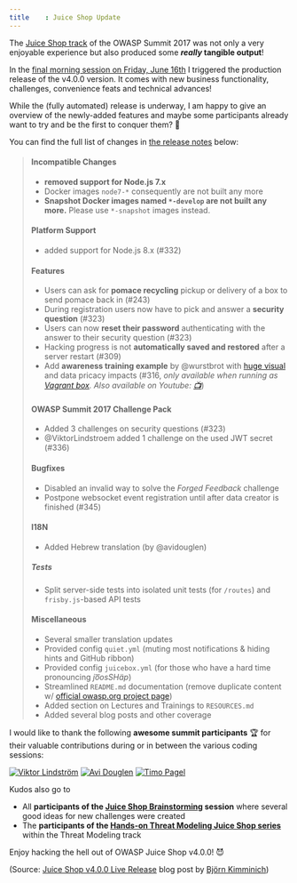 ```yaml
---
title    : Juice Shop Update
---
```


The
[Juice Shop track](https://owaspsummit.org/Working-Sessions/Juice-Shop/)
of the OWASP Summit 2017 was not only a very enjoyable experience but
also produced some **_really_ tangible output**!

In the
[final morning session on Friday, June 16th](https://owaspsummit.org/Working-Sessions/Juice-Shop/Juice-Shop-Release.html)
I triggered the production release of the v4.0.0 version. It comes with
new business functionality, challenges, convenience feats and technical
advances!

While the (fully automated) release is underway, I am happy to give an
overview of the newly-added features and maybe some participants already
want to try and be the first to conquer them? 🥇

You can find the full list of changes in
[the release notes](https://github.com/bkimminich/juice-shop/releases)
below:

> #### Incompatible Changes
>
> - **removed support for Node.js 7.x**
> - Docker images `node7-*` consequently are not built any more
> - **Snapshot Docker images named `*-develop` are not built any more.**
>   Please use `*-snapshot` images instead.
>
> #### Platform Support
>
> * added support for Node.js 8.x (#332)
>
> #### Features
>
> - Users can ask for **pomace recycling** pickup or delivery of a box
>   to send pomace back in (#243)
> - During registration users now have to pick and answer a **security
>   question** (#323)
> - Users can now **reset their password** authenticating with the
>   answer to their security question (#323)
> - Hacking progress is not **automatically saved and restored** after a
>   server restart (#309)
> - Add **awareness training example** by @wurstbrot with
>   [huge visual](https://gist.github.com/marcaube/692b5bdb99ba69b9b60f471d2721aa95)
>   and data pricacy impacts (#316, _only available when running as
>   [Vagrant box](https://github.com/bkimminich/juice-shop/blob/master/README.md#vagrant).
>   Also available on Youtube:
>   [📺](https://www.youtube.com/watch?v=L7ZEMWRm7LA)_)
>
> #### OWASP Summit 2017 Challenge Pack
>
> - Added 3 challenges on security questions (#323)
> - @ViktorLindstroem added 1 challenge on the used JWT secret (#336)
>
> #### Bugfixes
>
> - Disabled an invalid way to solve the _Forged Feedback_ challenge
> - Postpone websocket event registration until after data creator is
>   finished (#345)
>
> #### I18N
>
> - Added Hebrew translation (by @avidouglen)
>
> ##### Tests
>
> - Split server-side tests into isolated unit tests (for `/routes`) and
>   `frisby.js`-based API tests
>
> #### Miscellaneous
>
> - Several smaller translation updates
> - Provided config `quiet.yml` (muting most notifications & hiding
>   hints and GitHub ribbon)
> - Provided config `juicebox.yml` (for those who have a hard time
>   pronouncing _jo͞osSHäp_)
> - Streamlined `README.md` documentation (remove duplicate content w/
>   [official owasp.org project page](https://www.owasp.org/index.php/OWASP_Juice_Shop_Project))
> - Added section on Lectures and Trainings to `RESOURCES.md`
> - Added several blog posts and other coverage

I would like to thank the following **awesome summit participants** 🏆
for their valuable contributions during or in between the various coding
sessions:

[![Viktor Lindström](https://owaspgbgday.se/wp-content/uploads/2016/11/Viktor-229x300.jpg)](https://owaspsummit.org/Participants/ticket-24h/Viktor-Lindstrom.html)
[![Avi Douglen](https://media.licdn.com/mpr/mpr/shrinknp_200_200/AAEAAQAAAAAAAAkRAAAAJDkyZmFkMDRlLWMzZjAtNDk1Yy1hNDFiLTA2MTM2M2IzNzFhZA.jpg)](https://owaspsummit.org/Participants/ticket-24h-owasp/Avi-Douglen.html)
[![Timo Pagel](http://timo-pagel.de/assets/img/header-bg.jpg)](https://owaspsummit.org/Participants/ticket-24h-owasp/Timo-Pagel.html)

Kudos also go to
- All **participants of the
  [Juice Shop Brainstorming](https://owaspsummit.org/Working-Sessions/Juice-Shop/Juice-Shop-Brainstorming.html)
  session** where several good ideas for new challenges were created
- The **participants of the
  [Hands-on Threat Modeling Juice Shop series](https://owaspsummit.org/Working-Sessions/Threat-Model/index.html)**
  within the Threat Modeling track

Enjoy hacking the hell out of OWASP Juice Shop v4.0.0! 😈

(Source:
[Juice Shop v4.0.0 Live Release](https://owaspsummit.org/2017/06/15/Juice-Shop-Live-Release-v4.html)
blog post by
[Björn Kimminich](https://owaspsummit.org/Participants/summit-editors/Bjoern-Kimminich.html))
